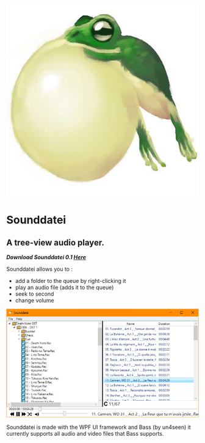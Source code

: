 ![sounddatei logo](/github/images/logo.jpg)

# Sounddatei

## A tree-view audio player.

***Download Sounddatei 0.1 [Here](https://drive.google.com/drive/folders/1njuSh-DZcOkwLlwXWcJStBZ3N4K4GD0i?usp=sharing)***

Sounddatei allows you to :
- add a folder to the queue by right-clicking it
- play an audio file (adds it to the queue)
- seek to second
- change volume 

![sounddatei logo](/github/images/image.png)

Sounddatei is made with the WPF UI framework and Bass (by un4seen) it currently supports all audio and video files that Bass supports.
